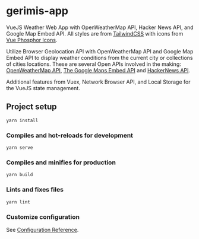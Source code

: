 # gerimis-app

VueJS Weather Web App with OpenWeatherMap API, Hacker News API, and Google Map Embed API. All styles are from [TailwindCSS](https://tailwindcss.com/docs/installation) with icons from [Vue Phosphor Icons](https://phosphoricons.com/).

Utilize Browser Geolocation API with OpenWeatherMap API and Google Map Embed API to display weather conditions from the current city or collections of cities locations. These are several Open APIs involved in the making: [OpenWeatherMap API](https://openweathermap.org/api), [The Google Maps Embed API](https://developers.google.com/maps/documentation/embed/map-generator) and [HackerNews API](https://github.com/HackerNews/API).

Additional features from Vuex, Network Browser API, and Local Storage for the VueJS state management.

## Project setup

```
yarn install
```

### Compiles and hot-reloads for development

```
yarn serve
```

### Compiles and minifies for production

```
yarn build
```

### Lints and fixes files

```
yarn lint
```

### Customize configuration

See [Configuration Reference](https://cli.vuejs.org/config/).

